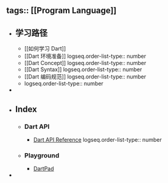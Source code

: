 tags:: [[Program Language]]
---

- ## 学习路径
	- [[如何学习 Dart]]
	- [[Dart 环境准备]]
	  logseq.order-list-type:: number
	- [[Dart Concept]]
	  logseq.order-list-type:: number
	- [[Dart Syntax]]
	  logseq.order-list-type:: number
	- [[Dart 编码规范]]
	  logseq.order-list-type:: number
	- logseq.order-list-type:: number
-
- ## Index
	- ### Dart API
		- [Dart API Reference](https://api.dart.dev/)
		  logseq.order-list-type:: number
	- ### Playground
		- [DartPad](https://dartpad.dev)
-